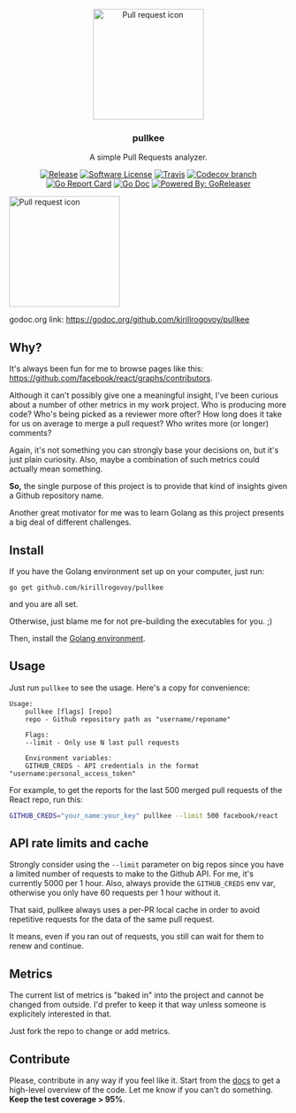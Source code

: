 <p align="center">
  <img src="https://maxcdn.icons8.com/Android_L/PNG/512/Programming/pull_request-512.png" width="200" alt="Pull request icon">
  <h3 align="center">pullkee</h3>
  <p align="center">A simple Pull Requests analyzer.</p>
  <p align="center">
    <a href="https://github.com/kirillrogovoy/pullkee/releases/latest"><img alt="Release" src="https://img.shields.io/github/release/kirillrogovoy/pullkee.svg?style=flat-square"></a>
    <a href="/LICENSE.md"><img alt="Software License" src="https://img.shields.io/badge/license-MIT-brightgreen.svg?style=flat-square"></a>
    <a href="https://travis-ci.org/kirillrogovoy/pullkee"><img alt="Travis" src="https://img.shields.io/travis/kirillrogovoy/pullkee.svg?style=flat-square"></a>
    <a href="https://codecov.io/gh/kirillrogovoy/pullkee"><img alt="Codecov branch" src="https://img.shields.io/codecov/c/github/kirillrogovoy/pullkee/master.svg?style=flat-square"></a>
    <a href="https://goreportcard.com/report/github.com/kirillrogovoy/pullkee"><img alt="Go Report Card" src="https://goreportcard.com/badge/github.com/kirillrogovoy/pullkee?style=flat-square"></a>
    <a href="http://godoc.org/github.com/kirillrogovoy/pullkee"><img alt="Go Doc" src="https://img.shields.io/badge/godoc-reference-blue.svg?style=flat-square"></a>
    <a href="https://github.com/goreleaser"><img alt="Powered By: GoReleaser" src="https://img.shields.io/badge/powered%20by-goreleaser-green.svg?style=flat-square"></a>
  </p>
</p>



<img src="https://maxcdn.icons8.com/Android_L/PNG/512/Programming/pull_request-512.png" width="200" alt="Pull request icon">

godoc.org link: https://godoc.org/github.com/kirillrogovoy/pullkee

## Why?

It's always been fun for me to browse pages like this: https://github.com/facebook/react/graphs/contributors.

Although it can't possibly give one a meaningful insight, I've been curious about a number of other metrics in my work project.
Who is producing more code? Who's being picked as a reviewer more ofter? How long does it take for us on average to merge
a pull request? Who writes more (or longer) comments?

Again, it's not something you can strongly base your decisions on, but it's just plain curiosity.
Also, maybe a combination of such metrics could actually mean something.

**So,** the single purpose of this project is to provide that kind of insights given a Github repository name.

Another great motivator for me was to learn Golang as this project presents a big deal of different challenges.

## Install

If you have the Golang environment set up on your computer, just run:
```
go get github.com/kirillrogovoy/pullkee
```
and you are all set.

Otherwise, just blame me for not pre-building the executables for you. ;)

Then, install the [Golang environment](https://golang.org/doc/install).

## Usage

Just run `pullkee` to see the usage. Here's a copy for convenience:
```
Usage:
    pullkee [flags] [repo]
    repo - Github repository path as "username/reponame"

    Flags:
    --limit - Only use N last pull requests

    Environment variables:
    GITHUB_CREDS - API credentials in the format "username:personal_access_token"
```

For example, to get the reports for the last 500 merged pull requests of the React repo, run this:
```sh
GITHUB_CREDS="your_name:your_key" pullkee --limit 500 facebook/react
```

## API rate limits and cache

Strongly consider using the `--limit` parameter on big repos since
you have a limited number of requests to make to the Github API. For me, it's currently 5000 per 1 hour.
Also, always provide the `GITHUB_CREDS` env var, otherwise you only have 60 requests per 1 hour without it.

That said, pullkee always uses a per-PR local cache in order to avoid
repetitive requests for the data of the same pull request.

It means, even if you ran out of requests, you still can wait for them to renew and continue.

## Metrics

The current list of metrics is "baked in" into the project and cannot be changed from outside.
I'd prefer to keep it that way unless someone is explicitely interested in that.

Just fork the repo to change or add metrics.

## Contribute

Please, contribute in any way if you feel like it.
Start from the [docs](https://godoc.org/github.com/kirillrogovoy/pullkee) to get a high-level overview of the code.
Let me know if you can't do something. **Keep the test coverage > 95%**.
